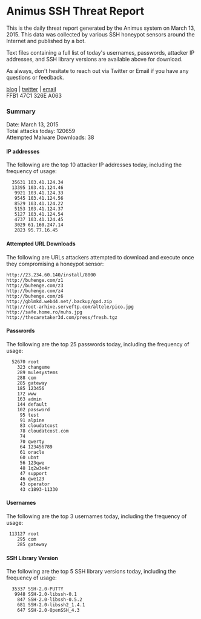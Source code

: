 # Animus SSH Threat Report

This is the daily threat report generated by the Animus system on March 13, 2015. This data was collected by various SSH honeypot sensors around the Internet and published by a bot.  

Text files containing a full list of today's usernames, passwords, attacker IP addresses, and SSH library versions are available above for download.  

As always, don't hesitate to reach out via Twitter or Email if you have any questions or feedback.  

[blog](http://morris.guru) | [twitter](https://twitter.com/andrew___morris) | [email](mailto:andrew@morris.guru)  
FFB1 47C1 326E A063  

### Summary

Date: March 13, 2015  
Total attacks today: 120659  
Attempted Malware Downloads: 38 

#### IP addresses
The following are the top 10 attacker IP addresses today, including the frequency of usage:
```
  35631 103.41.124.34
  13395 103.41.124.46
   9921 103.41.124.33
   9545 103.41.124.56
   8529 103.41.124.22
   5153 103.41.124.37
   5127 103.41.124.54
   4737 103.41.124.45
   3029 61.160.247.14
   2823 95.77.16.45
```

#### Attempted URL Downloads
The following are URLs attackers attempted to download and execute once they compromising a honeypot sensor:
```
http://23.234.60.140/install/8000
http://buhenge.com/z1
http://buhenge.com/z3
http://buhenge.com/z4
http://buhenge.com/z6
http://gblmkd.web44.net/.backup/god.zip
http://root-arhive.serveftp.com/altele/pico.jpg
http://safe.home.ro/muhs.jpg
http://thecaretaker3d.com/press/fresh.tgz
```

#### Passwords
The following are the top 25 passwords today, including the frequency of usage:
```
  52670 root
    323 changeme
    289 mulesystems
    288 com
    285 gateway
    185 123456
    172 www
    163 admin
    144 default
    102 password
     95 test
     91 alpine
     83 cloudatcost
     78 cloudatcost.com
     74 
     70 qwerty
     64 123456789
     61 oracle
     60 ubnt
     56 123qwe
     48 1q2w3e4r
     47 support
     46 qwe123
     43 operator
     43 c1893-11330
```

#### Usernames
The following are the top 3 usernames today, including the frequency of usage:
```
 113127 root
    295 com
    285 gateway
```

#### SSH Library Version
The following are the top 5 SSH library versions today, including the frequency of usage:
```
  35337 SSH-2.0-PUTTY
   9948 SSH-2.0-libssh-0.1
    847 SSH-2.0-libssh-0.5.2
    681 SSH-2.0-libssh2_1.4.1
    647 SSH-2.0-OpenSSH_4.3
```
